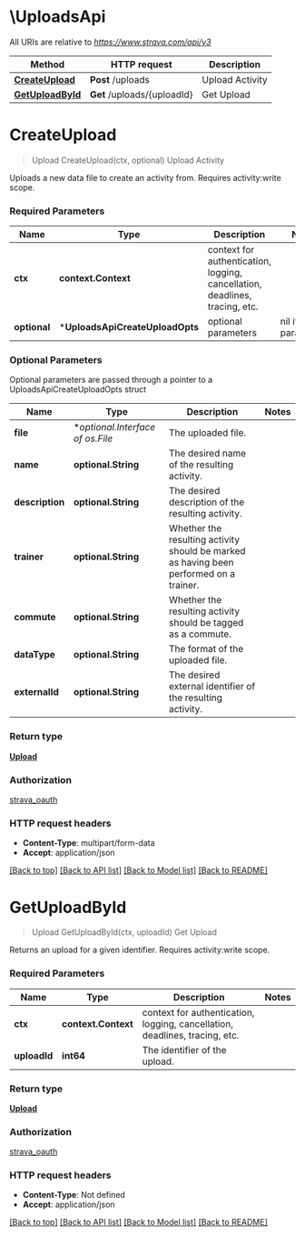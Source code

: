 # \UploadsApi

All URIs are relative to *https://www.strava.com/api/v3*

Method | HTTP request | Description
------------- | ------------- | -------------
[**CreateUpload**](UploadsApi.md#CreateUpload) | **Post** /uploads | Upload Activity
[**GetUploadById**](UploadsApi.md#GetUploadById) | **Get** /uploads/{uploadId} | Get Upload


# **CreateUpload**
> Upload CreateUpload(ctx, optional)
Upload Activity

Uploads a new data file to create an activity from. Requires activity:write scope.

### Required Parameters

Name | Type | Description  | Notes
------------- | ------------- | ------------- | -------------
 **ctx** | **context.Context** | context for authentication, logging, cancellation, deadlines, tracing, etc.
 **optional** | ***UploadsApiCreateUploadOpts** | optional parameters | nil if no parameters

### Optional Parameters
Optional parameters are passed through a pointer to a UploadsApiCreateUploadOpts struct

Name | Type | Description  | Notes
------------- | ------------- | ------------- | -------------
 **file** | **optional.Interface of *os.File**| The uploaded file. |
 **name** | **optional.String**| The desired name of the resulting activity. |
 **description** | **optional.String**| The desired description of the resulting activity. |
 **trainer** | **optional.String**| Whether the resulting activity should be marked as having been performed on a trainer. |
 **commute** | **optional.String**| Whether the resulting activity should be tagged as a commute. |
 **dataType** | **optional.String**| The format of the uploaded file. |
 **externalId** | **optional.String**| The desired external identifier of the resulting activity. |

### Return type

[**Upload**](Upload.md)

### Authorization

[strava_oauth](../README.md#strava_oauth)

### HTTP request headers

 - **Content-Type**: multipart/form-data
 - **Accept**: application/json

[[Back to top]](#) [[Back to API list]](../README.md#documentation-for-api-endpoints) [[Back to Model list]](../README.md#documentation-for-models) [[Back to README]](../README.md)

# **GetUploadById**
> Upload GetUploadById(ctx, uploadId)
Get Upload

Returns an upload for a given identifier. Requires activity:write scope.

### Required Parameters

Name | Type | Description  | Notes
------------- | ------------- | ------------- | -------------
 **ctx** | **context.Context** | context for authentication, logging, cancellation, deadlines, tracing, etc.
  **uploadId** | **int64**| The identifier of the upload. |

### Return type

[**Upload**](Upload.md)

### Authorization

[strava_oauth](../README.md#strava_oauth)

### HTTP request headers

 - **Content-Type**: Not defined
 - **Accept**: application/json

[[Back to top]](#) [[Back to API list]](../README.md#documentation-for-api-endpoints) [[Back to Model list]](../README.md#documentation-for-models) [[Back to README]](../README.md)
